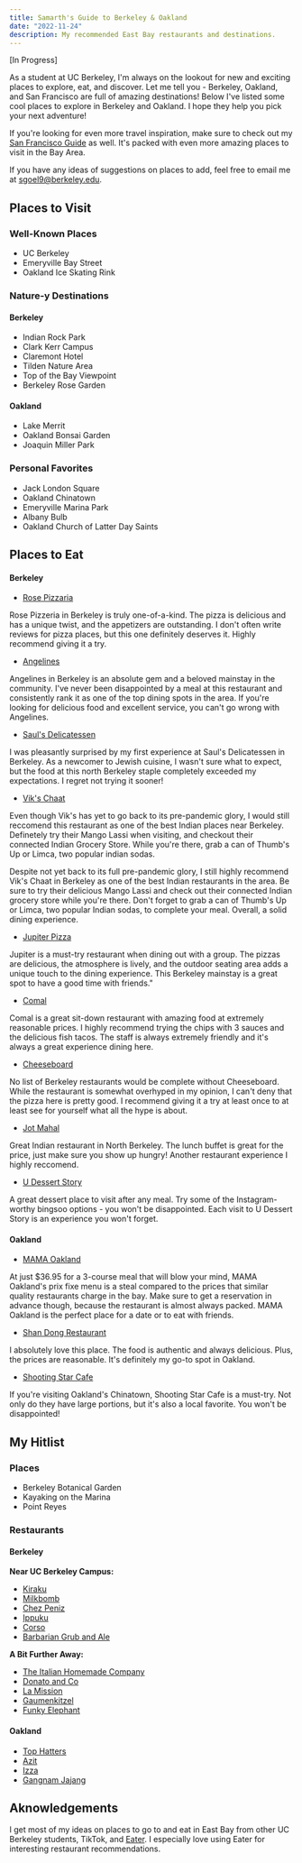 ```yaml
---
title: Samarth's Guide to Berkeley & Oakland
date: "2022-11-24"
description: My recommended East Bay restaurants and destinations.
---
```


[In Progress]

As a student at UC Berkeley, I'm always on the lookout for new and exciting places to explore, eat, and discover. Let me tell you - Berkeley, Oakland, and San Francisco are full of amazing destinations! Below I've listed some cool places to explore in Berkeley and Oakland. I hope they help you pick your next adventure!

If you're looking for even more travel inspiration, make sure to check out my [San Francisco Guide](https://blog.samarthgoel.com/san-francisco/) as well. It's packed with even more amazing places to visit in the Bay Area.

If you have any ideas of suggestions on places to add, feel free to email me at sgoel9@berkeley.edu.

## Places to Visit

### Well-Known Places

- UC Berkeley
- Emeryville Bay Street
- Oakland Ice Skating Rink

### Nature-y Destinations

#### Berkeley

- Indian Rock Park
- Clark Kerr Campus
- Claremont Hotel
- Tilden Nature Area
- Top of the Bay Viewpoint
- Berkeley Rose Garden

#### Oakland

- Lake Merrit
- Oakland Bonsai Garden
- Joaquin Miller Park

### Personal Favorites

- Jack London Square
- Oakland Chinatown
- Emeryville Marina Park
- Albany Bulb
- Oakland Church of Latter Day Saints

## Places to Eat

#### Berkeley

- [Rose Pizzaria](https://www.rosepizzeria.com/)

Rose Pizzeria in Berkeley is truly one-of-a-kind. The pizza is delicious and has a unique twist, and the appetizers are outstanding. I don't often write reviews for pizza places, but this one definitely deserves it. Highly recommend giving it a try.

- [Angelines](https://angelineskitchen.com/index.html)

Angelines in Berkeley is an absolute gem and a beloved mainstay in the community. I've never been disappointed by a meal at this restaurant and consistently rank it as one of the top dining spots in the area. If you're looking for delicious food and excellent service, you can't go wrong with Angelines.

- [Saul's Delicatessen](http://www.saulsdeli.com/)

I was pleasantly surprised by my first experience at Saul's Delicatessen in Berkeley. As a newcomer to Jewish cuisine, I wasn't sure what to expect, but the food at this north Berkeley staple completely exceeded my expectations. I regret not trying it sooner!

- [Vik's Chaat](https://vikschaat.com/)

Even though Vik's has yet to go back to its pre-pandemic glory, I would still reccomend this restaurant as one of the best Indian places near Berkeley. Definetely try their Mango Lassi when visiting, and checkout their connected Indian Grocery Store. While you're there, grab a can of Thumb's Up or Limca, two popular indian sodas.

Despite not yet back to its full pre-pandemic glory, I still highly recommend Vik's Chaat in Berkeley as one of the best Indian restaurants in the area. Be sure to try their delicious Mango Lassi and check out their connected Indian grocery store while you're there. Don't forget to grab a can of Thumb's Up or Limca, two popular Indian sodas, to complete your meal. Overall, a solid dining experience.

- [Jupiter Pizza](http://www.jupiterbeer.com/)

Jupiter is a must-try restaurant when dining out with a group. The pizzas are delicious, the atmosphere is lively, and the outdoor seating area adds a unique touch to the dining experience. This Berkeley mainstay is a great spot to have a good time with friends."

- [Comal](https://www.comalberkeley.com/)

Comal is a great sit-down restaurant with amazing food at extremely reasonable prices. I highly recommend trying the chips with 3 sauces and the delicious fish tacos. The staff is always extremely friendly and it's always a great experience dining here.

- [Cheeseboard](https://cheeseboardcollective.coop/)

No list of Berkeley restaurants would be complete without Cheeseboard. While the restaurant is somewhat overhyped in my opinion, I can't deny that the pizza here is pretty good. I recommend giving it a try at least once to at least see for yourself what all the hype is about.

- [Jot Mahal](https://www.jotmahalberkeley.com/)

Great Indian restaurant in North Berkeley. The lunch buffet is great for the price, just make sure you show up hungry! Another restaurant experience I highly reccomend.

- [U Dessert Story](https://udessertstory.com/)

A great dessert place to visit after any meal. Try some of the Instagram-worthy bingsoo options - you won't be disappointed. Each visit to U Dessert Story is an experience you won't forget.

#### Oakland

- [MAMA Oakland](https://mama-oakland.com/)

At just $36.95 for a 3-course meal that will blow your mind, MAMA Oakland's prix fixe menu is a steal compared to the prices that similar quality restaurants charge in the bay. Make sure to get a reservation in advance though, because the restaurant is almost always packed. MAMA Oakland is the perfect place for a date or to eat with friends.

- [Shan Dong Restaurant](http://shandongoakland.com/)

I absolutely love this place. The food is authentic and always delicious. Plus, the prices are reasonable. It's definitely my go-to spot in Oakland.

- [Shooting Star Cafe](https://www.shootingstarhkcafe.com/)

If you're visiting Oakland's Chinatown, Shooting Star Cafe is a must-try. Not only do they have large portions, but it's also a local favorite. You won't be disappointed!

## My Hitlist

### Places

- Berkeley Botanical Garden
- Kayaking on the Marina
- Point Reyes

### Restaurants

#### Berkeley

**Near UC Berkeley Campus:**

- [Kiraku](https://kirakuberkeley.com/)
- [Milkbomb](https://milkbombicecream.com/)
- [Chez Peniz](https://www.chezpanisse.com/1/)
- [Ippuku](https://ippukuberkeley.com/)
- [Corso](https://www.viadelcorso.net/)
- [Barbarian Grub and Ale](https://www.barbarianberkeley.com/)

**A Bit Further Away:**

- [The Italian Homemade Company](https://italianhomemade.com/delivery/berkeley)
- [Donato and Co](https://www.donatoandco.com/)
- [La Mission](https://www.yelp.com/biz/la-mission-berkeley)
- [Gaumenkitzel](https://www.gaumenkitzel.net/)
- [Funky Elephant](https://www.funkyelephantthai.com/)

#### Oakland

- [Top Hatters](https://tophatterskitchen.com/)
- [Azit](https://www.yelp.com/biz/azit-oakland)
- [Izza](https://izza.menu11.com/)
- [Gangnam Jajang](https://www.gangnamjajang.com/)

## Aknowledgements

I get most of my ideas on places to go to and eat in East Bay from other UC Berkeley students, TikTok, and [Eater](https://sf.eater.com/). I especially love using Eater for interesting restaurant recommendations.
